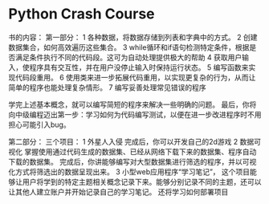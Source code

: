 # Python Crash Course

书的内容：
第一部分：
1 各种数据，将数据存储到列表和字典中的方式。
2 创建数据集合，如何高效遍历这些集合。
3 while循环和if语句检测特定条件，根据是否满足条件执行不同的代码段。这可为自动处理提供极大的帮助
4 获取用户输入，使程序具有交互性，并在用户没停止输入时保持运行状态。
5 编写函数来实现代码段重用。
6 使用类来进一步拓展代码重用，以实现更复杂的行为，从而让简单的程序也能处理复杂情形。
7 编写妥善处理常见错误的程序

学完上述基本概念，就可以编写简短的程序来解决一些明确的问题。
最后，你将向中级编程迈出第一步：学习如何为代码编写测试，以便在进一步改进程序时不用担心可能引入bug。

第二部分：
三个项目：
1 外星人入侵 完成后，你可以开发自己的2d游戏
2 数据可视化 掌握使用通过代码生成的数据集、已经从网络下载下来的数据集、程序自动下载的数据集。 完成后，你讲能够编写对大型数据集进行筛选的程序，并以可视化方式将筛选出的数据呈现出来。
3 小型web应用程序“学习笔记”， 这个项目能够让用户将学到的特定主题相关概念记录下来。能够分别记录不同的主题，还可以让其他人建立账户并开始记录自己的学习笔记。 还将学习如何部署项目



